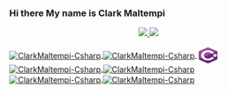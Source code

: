 ### Hi there My name is Clark Maltempi

<div align="center">
  <a href="https://github.com/ClarkMaltempi">
  <img height="180em" src="https://github-readme-stats.vercel.app/api?username=ClarkMaltempi&show_icons=true&theme=ondark&include_all_commits=true&count_private=true"/>
  <img height="180em" src="https://github-readme-stats.vercel.app/api/top-langs/?username=ClarkMaltempi&layout=compact&langs_count=7&theme=ondark"/>
</div>
<div>
  <br>
</div>

  <img align="center" alt="ClarkMaltempi-Csharp" height="30" width="40" src="https://cdn.jsdelivr.net/gh/devicons/devicon/icons/c/c-original.svg">
 <img align="center" alt="ClarkMaltempi-Csharp" height="30" width="40" src="https://cdn.jsdelivr.net/gh/devicons/devicon/icons/cplusplus/cplusplus-original.svg"">
 <img align="center" alt="ClarkMaltempi-Csharp" height="30" width="40" src="https://raw.githubusercontent.com/devicons/devicon/master/icons/csharp/csharp-original.svg">
 <img align="center" alt="ClarkMaltempi-Csharp" height="30" width="40" src="https://cdn.jsdelivr.net/gh/devicons/devicon/icons/microsoftsqlserver/microsoftsqlserver-plain.svg">
 <img align="center" alt="ClarkMaltempi-Csharp" height="30" width="40" src="https://cdn.jsdelivr.net/gh/devicons/devicon/icons/mysql/mysql-original.svg">
  <img align="center" alt="ClarkMaltempi-Csharp" height="30" width="40" src="https://cdn.jsdelivr.net/gh/devicons/devicon/icons/linux/linux-original.svg">
  <img align="center" alt="ClarkMaltempi-Csharp" height="30" width="40" src="https://cdn.jsdelivr.net/gh/devicons/devicon/icons/windows8/windows8-original.svg">
  
<!--
**ClarkMaltempi/ClarkMaltempi** is a ✨ _special_ ✨ repository because its `README.md` (this file) appears on your GitHub profile.

Here are some ideas to get you started:

- 🔭 I’m currently working on ...
- 🌱 I’m currently learning ...
- 👯 I’m looking to collaborate on ...
- 🤔 I’m looking for help with ...
- 💬 Ask me about ...
- 📫 How to reach me: ...
- 😄 Pronouns: ...
- ⚡ Fun fact: ...
-->
